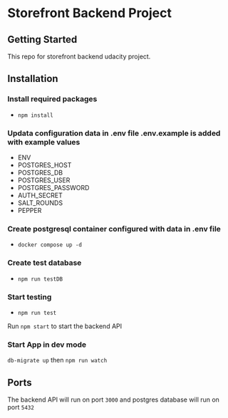 # Storefront Backend Project

## Getting Started

This repo for storefront backend udacity project.

## Installation

### Install required packages

- `npm install`

### Updata configuration data in .env file .env.example is added with example values

- ENV
- POSTGRES_HOST
- POSTGRES_DB
- POSTGRES_USER
- POSTGRES_PASSWORD
- AUTH_SECRET
- SALT_ROUNDS
- PEPPER

### Create postgresql container configured with data in .env file

- `docker compose up -d`

### Create test database

- `npm run testDB`

### Start testing

- `npm run test`

Run `npm start` to start the backend API

### Start App in dev mode

`db-migrate up` then
`npm run watch`

## Ports

The backend API will run on port `3000` and postgres database will run on port `5432`
